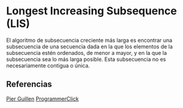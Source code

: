 # Longest Increasing Subsequence (LIS)
El algoritmo de subsecuencia creciente más larga es encontrar una subsecuencia de una secuencia dada en la que los elementos de la subsecuencia estén ordenados, de menor a mayor, y en la que la subsecuencia sea lo más larga posible. Esta subsecuencia no es necesariamente contigua o única.

## Referencias
[Pier Guillen](https://pier.guillen.com.mx/algorithms/08-dinamica/08.3-lis_lds.htm)
[ProgrammerClick](https://programmerclick.com/article/1240970462/)
